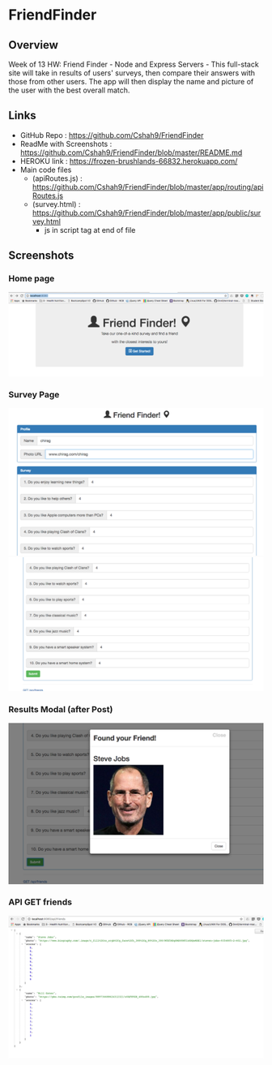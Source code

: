 # FriendFinder

## Overview
Week of 13 HW: Friend Finder - Node and Express Servers - This full-stack site will take in results of users' surveys, then compare their answers with those from other users. The app will then display the name and picture of the user with the best overall match.


## Links
  * GitHub Repo : https://github.com/Cshah9/FriendFinder
  * ReadMe with Screenshots : https://github.com/Cshah9/FriendFinder/blob/master/README.md
  * HEROKU link : https://frozen-brushlands-66832.herokuapp.com/
  * Main code files 
    * (apiRoutes.js) : https://github.com/Cshah9/FriendFinder/blob/master/app/routing/apiRoutes.js
    * (survey.html) : https://github.com/Cshah9/FriendFinder/blob/master/app/public/survey.html
      * js in script tag at end of file


## Screenshots

### Home page
![1](/images/1.png)

### Survey Page
![2](/images/2.png)
![3](/images/3.png)

### Results Modal (after Post)
![4](/images/4.png)

### API GET friends 
![5](/images/5.png)